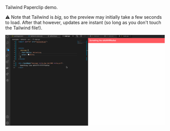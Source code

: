 Tailwind Paperclip demo. 

⚠️ Note that Tailwind is _big_, so the preview may initially take a few seconds to load. After that however, updates are instant (so long as you don't touch the Tailwind file!).


![Tailwind demo](./assets/tailwind.gif)